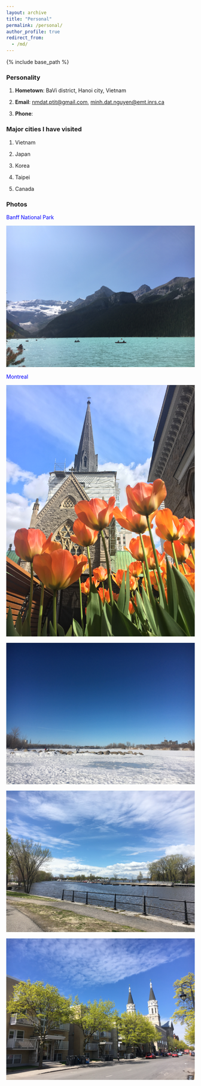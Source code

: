 ```yaml
---
layout: archive
title: "Personal"
permalink: /personal/
author_profile: true
redirect_from:
  - /md/
---
```


{% include base_path %}

### Personality 

1. **Hometown**: BaVi district, Hanoi city, Vietnam

2. **Email**: nmdat.ptit@gmail.com, minh.dat.nguyen@emt.inrs.ca

3. **Phone**: 


### Major cities I have visited

1. Vietnam

2. Japan

3. Korea

4. Taipei

5. Canada

### Photos
<font color="#0000FF"><bold>Banff National Park</bold></font>

<p> <img src='/images/Louis1.jpg'> </p>


<font color="#0000FF"><bold>Montreal</bold></font>

<p> <img src='/images/Montreal_Spring.jpg'> </p>

<p> <img src='/images/Montreal_Winter.jpg'> </p>

<p> <img src='/images/Montreal_Summer.jpg'> </p>

<p> <img src='/images/Montreal_Fall.jpg'> </p>
